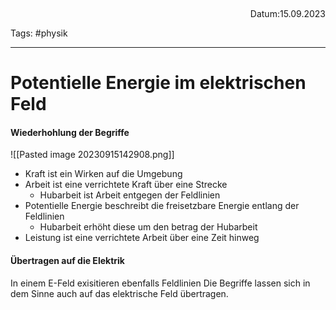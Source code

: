  <p align="right">Datum:15.09.2023</p>

Tags: #physik 

---

# Potentielle Energie im elektrischen Feld
#### Wiederhohlung der Begriffe 
![[Pasted image 20230915142908.png]]

- Kraft ist ein Wirken auf die Umgebung
- Arbeit ist eine verrichtete Kraft über eine Strecke
	- Hubarbeit ist Arbeit entgegen der Feldlinien
- Potentielle Energie beschreibt die freisetzbare Energie entlang der Feldlinien
	- Hubarbeit erhöht diese um den betrag der Hubarbeit
- Leistung ist eine verrichtete Arbeit über eine Zeit hinweg

#### Übertragen auf die Elektrik
In einem E-Feld exisitieren ebenfalls Feldlinien
Die Begriffe lassen sich in dem Sinne auch auf das elektrische Feld übertragen. 

